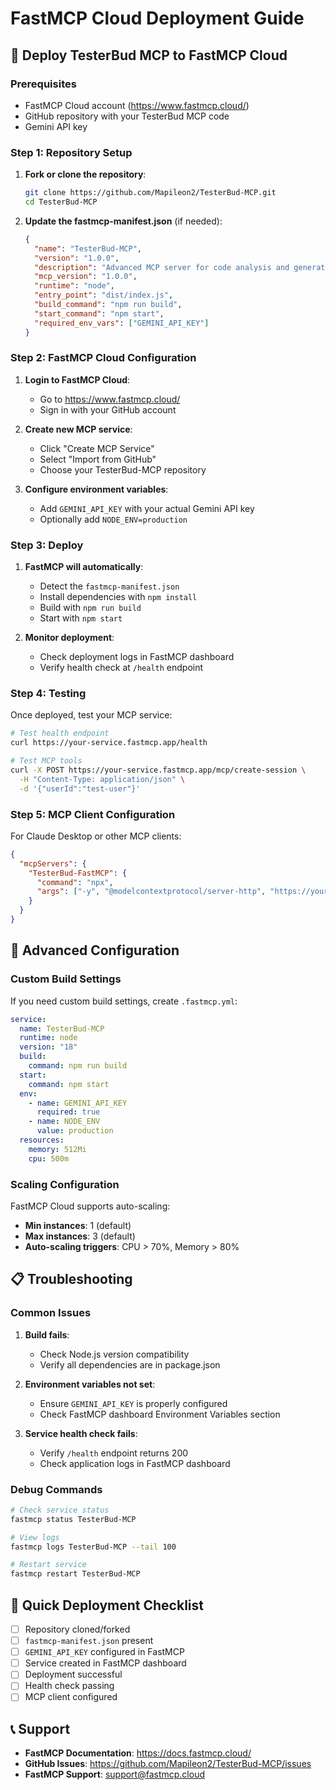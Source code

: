# FastMCP Cloud Deployment Guide

## 🚀 Deploy TesterBud MCP to FastMCP Cloud

### Prerequisites
- FastMCP Cloud account (https://www.fastmcp.cloud/)
- GitHub repository with your TesterBud MCP code
- Gemini API key

### Step 1: Repository Setup

1. **Fork or clone the repository**:
   ```bash
   git clone https://github.com/Mapileon2/TesterBud-MCP.git
   cd TesterBud-MCP
   ```

2. **Update the fastmcp-manifest.json** (if needed):
   ```json
   {
     "name": "TesterBud-MCP",
     "version": "1.0.0",
     "description": "Advanced MCP server for code analysis and generation",
     "mcp_version": "1.0.0",
     "runtime": "node",
     "entry_point": "dist/index.js",
     "build_command": "npm run build",
     "start_command": "npm start",
     "required_env_vars": ["GEMINI_API_KEY"]
   }
   ```

### Step 2: FastMCP Cloud Configuration

1. **Login to FastMCP Cloud**:
   - Go to https://www.fastmcp.cloud/
   - Sign in with your GitHub account

2. **Create new MCP service**:
   - Click "Create MCP Service"
   - Select "Import from GitHub"
   - Choose your TesterBud-MCP repository

3. **Configure environment variables**:
   - Add `GEMINI_API_KEY` with your actual Gemini API key
   - Optionally add `NODE_ENV=production`

### Step 3: Deploy

1. **FastMCP will automatically**:
   - Detect the `fastmcp-manifest.json`
   - Install dependencies with `npm install`
   - Build with `npm run build`
   - Start with `npm start`

2. **Monitor deployment**:
   - Check deployment logs in FastMCP dashboard
   - Verify health check at `/health` endpoint

### Step 4: Testing

Once deployed, test your MCP service:

```bash
# Test health endpoint
curl https://your-service.fastmcp.app/health

# Test MCP tools
curl -X POST https://your-service.fastmcp.app/mcp/create-session \
  -H "Content-Type: application/json" \
  -d '{"userId":"test-user"}'
```

### Step 5: MCP Client Configuration

For Claude Desktop or other MCP clients:

```json
{
  "mcpServers": {
    "TesterBud-FastMCP": {
      "command": "npx",
      "args": ["-y", "@modelcontextprotocol/server-http", "https://your-service.fastmcp.app/mcp"]
    }
  }
}
```

## 🔧 Advanced Configuration

### Custom Build Settings

If you need custom build settings, create `.fastmcp.yml`:

```yaml
service:
  name: TesterBud-MCP
  runtime: node
  version: "18"
  build:
    command: npm run build
  start:
    command: npm start
  env:
    - name: GEMINI_API_KEY
      required: true
    - name: NODE_ENV
      value: production
  resources:
    memory: 512Mi
    cpu: 500m
```

### Scaling Configuration

FastMCP Cloud supports auto-scaling:
- **Min instances**: 1 (default)
- **Max instances**: 3 (default)
- **Auto-scaling triggers**: CPU > 70%, Memory > 80%

## 📋 Troubleshooting

### Common Issues

1. **Build fails**:
   - Check Node.js version compatibility
   - Verify all dependencies are in package.json

2. **Environment variables not set**:
   - Ensure `GEMINI_API_KEY` is properly configured
   - Check FastMCP dashboard Environment Variables section

3. **Service health check fails**:
   - Verify `/health` endpoint returns 200
   - Check application logs in FastMCP dashboard

### Debug Commands

```bash
# Check service status
fastmcp status TesterBud-MCP

# View logs
fastmcp logs TesterBud-MCP --tail 100

# Restart service
fastmcp restart TesterBud-MCP
```

## 🎯 Quick Deployment Checklist

- [ ] Repository cloned/forked
- [ ] `fastmcp-manifest.json` present
- [ ] `GEMINI_API_KEY` configured in FastMCP
- [ ] Service created in FastMCP dashboard
- [ ] Deployment successful
- [ ] Health check passing
- [ ] MCP client configured

## 📞 Support

- **FastMCP Documentation**: https://docs.fastmcp.cloud/
- **GitHub Issues**: https://github.com/Mapileon2/TesterBud-MCP/issues
- **FastMCP Support**: support@fastmcp.cloud